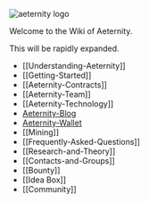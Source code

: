 ![aeternity logo](http://www.coinagenda.com/assets/img/sponsor/aeternity.jpg)

Welcome to the Wiki of Aeternity.

This will be rapidly expanded.

* [[Understanding-Aeternity]]
* [[Getting-Started]]
* [[Aeternity-Contracts]]
* [[Aeternity-Team]]
* [[Aeternity-Technology]]
* [Aeternity-Blog](https://blog.aeternity.com/)
* [Aeternity-Wallet](https://wallet.aeternity.com/)
* [[Mining]]
* [[Frequently-Asked-Questions]]
* [[Research-and-Theory]]
* [[Contacts-and-Groups]]
* [[Bounty]]
* [[Idea Box]]
* [[Community]]

